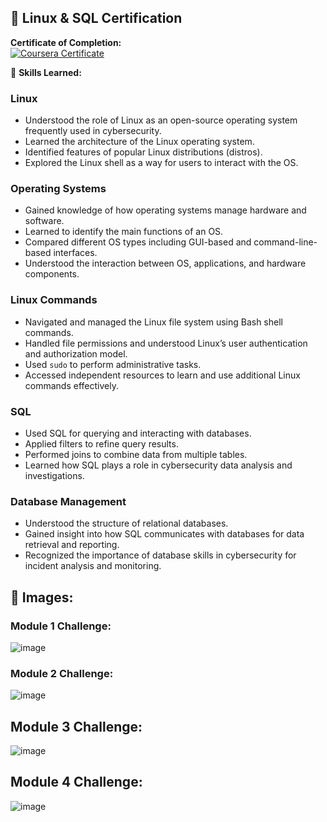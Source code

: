 ## 📜 Linux & SQL Certification

**Certificate of Completion:**  
[![Coursera Certificate](https://img.shields.io/badge/View%20Certificate-Click%20Here-blue)](https://github.com/AhmadKhazem/CyberSecurityPortfolio/blob/main/Coursera%20CNUQMZ5SILQ0.pdf)

🧠 **Skills Learned:**

### **Linux**  
- Understood the role of Linux as an open-source operating system frequently used in cybersecurity.  
- Learned the architecture of the Linux operating system.  
- Identified features of popular Linux distributions (distros).  
- Explored the Linux shell as a way for users to interact with the OS.

### **Operating Systems**  
- Gained knowledge of how operating systems manage hardware and software.  
- Learned to identify the main functions of an OS.  
- Compared different OS types including GUI-based and command-line-based interfaces.  
- Understood the interaction between OS, applications, and hardware components.

### **Linux Commands**  
- Navigated and managed the Linux file system using Bash shell commands.  
- Handled file permissions and understood Linux’s user authentication and authorization model.  
- Used `sudo` to perform administrative tasks.  
- Accessed independent resources to learn and use additional Linux commands effectively.

### **SQL**  
- Used SQL for querying and interacting with databases.  
- Applied filters to refine query results.  
- Performed joins to combine data from multiple tables.  
- Learned how SQL plays a role in cybersecurity data analysis and investigations.

### **Database Management**  
- Understood the structure of relational databases.  
- Gained insight into how SQL communicates with databases for data retrieval and reporting.  
- Recognized the importance of database skills in cybersecurity for incident analysis and monitoring.

## **📁 Images:** 
### Module 1 Challenge:
![image](https://github.com/user-attachments/assets/13638591-dd88-45cf-930a-d112aee25cd6)

### Module 2 Challenge:
![image](https://github.com/user-attachments/assets/cc57a18a-41aa-4c4a-85c5-aa11906ebe50)

## Module 3 Challenge:
![image](https://github.com/user-attachments/assets/24a46684-7abd-4a25-9ff3-33fb17680baa)

## Module 4 Challenge:
![image](https://github.com/user-attachments/assets/b7b274a7-07ab-4509-a8ea-4f6b933d653a)

